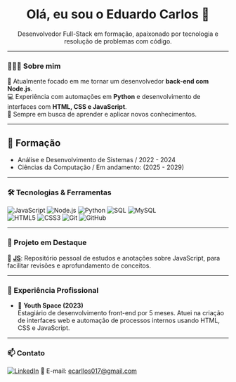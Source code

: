 <h1 align="center">Olá, eu sou o Eduardo Carlos 👋</h1>

<p align="center">
  Desenvolvedor Full-Stack em formação, apaixonado por tecnologia e resolução de problemas com código.
</p>

---

### 👨🏻‍💻 Sobre mim

🎯 Atualmente focado em me tornar um desenvolvedor **back-end com Node.js**.  
💻 Experiência com automações em **Python** e desenvolvimento de interfaces com **HTML, CSS e JavaScript**.  
🧠 Sempre em busca de aprender e aplicar novos conhecimentos.

---

## 📖 Formação 
- Análise e Desenvolvimento de Sistemas / 2022 - 2024
- Ciências da Computação / Em andamento: (2025 - 2029)
 
---

### 🛠️ Tecnologias & Ferramentas

![JavaScript](https://img.shields.io/badge/-JavaScript-F7DF1E?style=for-the-badge&logo=javascript&logoColor=000)
![Node.js](https://img.shields.io/badge/-Node.js-339933?style=for-the-badge&logo=node.js&logoColor=fff)
![Python](https://img.shields.io/badge/-Python-3776AB?style=for-the-badge&logo=python&logoColor=fff)
![SQL](https://img.shields.io/badge/-SQL-4479A1?style=for-the-badge&logo=postgresql&logoColor=fff)
![MySQL](https://img.shields.io/badge/-MySQL-00758F?style=for-the-badge&logo=mysql&logoColor=fff)
<br>
![HTML5](https://img.shields.io/badge/-HTML5-E34F26?style=for-the-badge&logo=html5&logoColor=fff)
![CSS3](https://img.shields.io/badge/-CSS3-1572B6?style=for-the-badge&logo=css3&logoColor=fff)
![Git](https://img.shields.io/badge/-Git-F05032?style=for-the-badge&logo=git&logoColor=fff)
![GitHub](https://img.shields.io/badge/-GitHub-181717?style=for-the-badge&logo=github&logoColor=fff)

---

### 📘 Projeto em Destaque

🔹 [**JS**](https://github.com/ecarllos/JS): Repositório pessoal de estudos e anotações sobre JavaScript, para facilitar revisões e aprofundamento de conceitos.

---

### 💼 Experiência Profissional

- 🏢 **Youth Space (2023)**  
  Estagiário de desenvolvimento front-end por 5 meses. Atuei na criação de interfaces web e automação de processos internos usando HTML, CSS e JavaScript.

---

### 📫 Contato

[![LinkedIn](https://img.shields.io/badge/-LinkedIn-blue?style=for-the-badge&logo=linkedin&logoColor=white)](https://www.linkedin.com/in/ecarllos/)
📧 E-mail: ecarllos017@gmail.com
